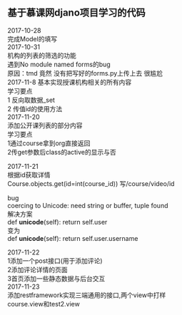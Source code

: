 ## 基于慕课网djano项目学习的代码 ##

2017-10-28<br>
完成Model的填写<br>
2017-10-31<br>
机构的列表的筛选的功能<br>
遇到No module named forms的bug<br>
原因：tmd 竟然 没有把写好的forms.py上传上去 很尴尬<br>
2017-11-8
基本实现授课机构相关的所有内容<br>
学习要点<br>
1 反向取数据_set<br>
2 传值id的使用方法<br>
2017-11-20<br>
添加公开课列表的部分内容<br>
学习要点<br>
1通过course拿到org直接返回<br>
2传get参数后class的active的显示与否

2017-11-21<br>
根据id获取详情
<br>Course.objects.get(id=int(course_id))
写/course/video/id

bug<br>
coercing to Unicode: need string or buffer, tuple found<br>
解决方案<br>
def __unicode__(self):
        return self.user<br>
变为<br>
def __unicode__(self):
        return self.user.username<br>

2017-11-22<br>
1添加一个post接口(用于添加评论)<br>
2添加评论详情的页面<br>
3首页添加一些静态数据与后台交互<br>
2017-11-23<br>
添加restframework实现三端通用的接口,两个view中打样<br>
course.view和test2.view<br>
